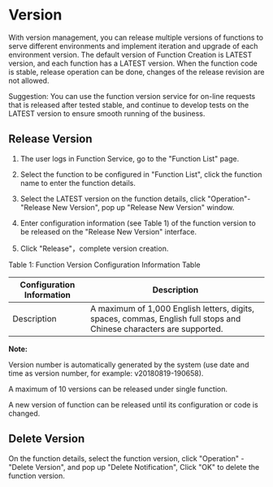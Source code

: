 # Version
With version management, you can release multiple versions of functions to serve different environments and implement iteration and upgrade of each environment version. The default version of Function Creation is LATEST version, and each function has a LATEST version. When the function code is stable, release operation can be done, changes of the release revision are not allowed.

Suggestion: You can use the function version service for on-line requests that is released after tested stable, and continue to develop tests on the LATEST version to ensure smooth running of the business.

## Release Version

 1. The user logs in Function Service, go to the "Function List" page.
 
 2. Select the function to be configured in "Function List", click the function name to enter the function details.
 
 3. Select the LATEST version on the function details, click "Operation"-"Release New Version", pop up "Release New Version" window.
 
 4. Enter configuration information (see Table 1) of the function version to be released on the "Release New Version" interface.
 
 5. Click "Release"，complete version creation.
 
 Table 1: Function Version Configuration Information Table

| Configuration Information | Description                                                       |
| -------- | ---------------------------------------------------------- |
| Description     | A maximum of 1,000 English letters, digits, spaces, commas, English full stops and Chinese characters are supported. |



 **Note:**

Version number is automatically generated by the system (use date and time as version number, for example: v20180819-190658).

A maximum of 10 versions can be released under single function.

A new version of function can be released until its configuration or code is changed.


## Delete Version

On the function details, select the function version, click "Operation" - "Delete Version", and pop up "Delete Notification", Click "OK" to delete the function version.

 
